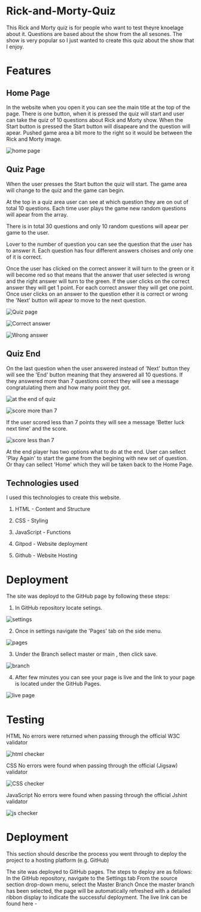 # Rick-and-Morty-Quiz

This Rick and Morty quiz is for people who want to test theyre knoelage about it. Questions are based about the show from the all sesones.
The show is very popular so I just wanted to create this quiz about the show that I enjoy.

# Features

## Home Page

In the website when you open it you can see the main title at the top of the page. There is one button, when it is pressed the quiz will start and user can take the quiz of 10 questions about Rick and Morty show. When the Start button is pressed the Start button will disapeare and the question will apear. Pushed game area a bit more to the right so it would be between the Rick and Morty image.

![home page](assets/readmeimg/home-page.png)

## Quiz Page

When the user presses the Start button the quiz will start. The game area will change to the quiz and the game can begin.

At the top in a quiz area user can see at which question they are on out of total 10 questions. Each time user plays the game new random questions will apear from the array.

There is in total 30 questions and only 10 random questions will apear per game to the user.

Lover to the number of question you can see the question that the user has to answer it. Each question has four different answers choises and only one of it is correct.

Once the user has clicked on the correct answer it will turn to the green or it will become red so that means that the answer that user selected is wrong and the right answer will turn to the green. If the user clicks on the correct answer they will get 1 point. For each correct answer they will get one point. Once user clicks on an answer to the question ether it is correct or wrong the 'Next' button will apear to move to the next question.

![Quiz page](assets/readmeimg/Quiz-page.png)

![Correct answer](assets/readmeimg/correct-answer.png)

![Wrong answer](assets/readmeimg/wrong-answer.png)


## Quiz End

On the last question when the user answered instead of 'Next' button they will see the 'End' button meaning that they answered all 10 questions. If they answered more than 7 questions correct they will see a message congratulating them and how many point they got.

![at the end of quiz](assets/readmeimg/at-the-end-of-quiz.png)

![score more than 7](assets/readmeimg/score-more-than-7.png)


If the user scored less than 7 points they will see a message 'Better luck next time' and the score.

![score less than 7](assets/readmeimg/less-than-7.png)


At the end player has two options what to do at the end. User can sellect 'Play Again' to start the game from the begining with new set of question. Or thay can sellect 'Home' which they will be taken back to the Home Page.


## Technologies used

I used this technologies to create this website.

1) HTML - Content and Structure

2) CSS - Styling

3) JavaScript - Functions

4) Gitpod - Website deployment

5) Github - Website Hosting


# Deployment

The site was deployd to the GitHub page by following these steps:

1) In GitHub repository locate setings.

![settings](assets/readmeimg/settings.png)

2) Once in settings navigate the 'Pages' tab on the side menu.

![pages](assets/readmeimg/pages.png)

3) Under the Branch sellect master or main , then click save.

![branch](assets/readmeimg/branch.png)

4) After few minutes you can see your page is live and the link to your page is located under the GitHub Pages.

![live page](assets/readmeimg/live-page.png)


# Testing

HTML
No errors were returned when passing through the official W3C validator

![html checker](assets/readmeimg/HTML-check.png)


CSS
No errors were found when passing through the official (Jigsaw) validator

![CSS checker](assets/readmeimg/css-check.png)


JavaScript
No errors were found when passing through the official Jshint validator

![js checker](assets/readmeimg/js-check.png)


# Deployment

This section should describe the process you went through to deploy the project to a hosting platform (e.g. GitHub)

The site was deployed to GitHub pages. The steps to deploy are as follows:
In the GitHub repository, navigate to the Settings tab
From the source section drop-down menu, select the Master Branch
Once the master branch has been selected, the page will be automatically refreshed with a detailed ribbon display to indicate the successful deployment.
The live link can be found here -